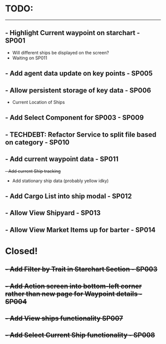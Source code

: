# TODO:

-------------------------
## - Highlight Current waypoint on starchart - SP001
 - Will different ships be displayed on the screen?
 - Waiting on SP011


## - Add agent data update on key points - SP005

## - Allow persistent storage of key data - SP006
 - Current Location of Ships

## - Add Select Component for SP003 - SP009

## - TECHDEBT: Refactor Service to split file based on category - SP010

## - Add current waypoint data - SP011
 ~~- Add current Ship tracking~~
 - Add stationary ship data (probably yellow idky)

## - Add Cargo List into ship modal - SP012

## - Allow View Shipyard - SP013

## - Allow View Market Items up for barter - SP014

# Closed!

## ~~- Add Filter by Trait in Starchart Section - SP003~~

## ~~- Add Action screen into bottom-left corner rather than new page for Waypoint details - SP004~~

## ~~- Add View ships functionality SP007~~

## ~~- Add Select Current Ship functionality - SP008~~